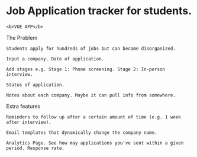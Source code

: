 # Job Application tracker for students.
    <b>VUE APP</b>

The Problem

    Students apply for hundreds of jobs but can become disorganized.

    Input a company. Date of application.

    Add stages e.g. Stage 1: Phone screening. Stage 2: In-person interview.

    Status of application.

    Notes about each company. Maybe it can pull info from somewhere.

Extra features

    Reminders to follow up after a certain amount of time (e.g. 1 week after interview).

    Email templates that dynamically change the company name.

    Analytics Page. See how may applications you've sent within a given period. Response rate.
